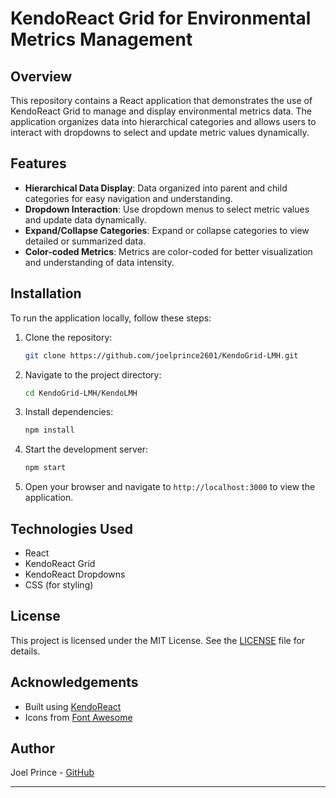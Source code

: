
# KendoReact Grid for Environmental Metrics Management


## Overview

This repository contains a React application that demonstrates the use of KendoReact Grid to manage and display environmental metrics data. The application organizes data into hierarchical categories and allows users to interact with dropdowns to select and update metric values dynamically.

## Features

- **Hierarchical Data Display**: Data organized into parent and child categories for easy navigation and understanding.
- **Dropdown Interaction**: Use dropdown menus to select metric values and update data dynamically.
- **Expand/Collapse Categories**: Expand or collapse categories to view detailed or summarized data.
- **Color-coded Metrics**: Metrics are color-coded for better visualization and understanding of data intensity.

## Installation

To run the application locally, follow these steps:

1. Clone the repository:
   ```bash
   git clone https://github.com/joelprince2601/KendoGrid-LMH.git
   ```

2. Navigate to the project directory:
   ```bash
   cd KendoGrid-LMH/KendoLMH
   ```

3. Install dependencies:
   ```bash
   npm install
   ```

4. Start the development server:
   ```bash
   npm start
   ```

5. Open your browser and navigate to `http://localhost:3000` to view the application.

## Technologies Used

- React
- KendoReact Grid
- KendoReact Dropdowns
- CSS (for styling)

## License

This project is licensed under the MIT License. See the [LICENSE](./LICENSE) file for details.

## Acknowledgements

- Built using [KendoReact](https://www.telerik.com/kendo-react-ui/)
- Icons from [Font Awesome](https://fontawesome.com/)

## Author

Joel Prince - [GitHub](https://github.com/joelprince2601)

---
